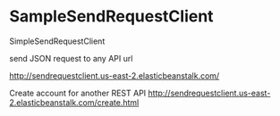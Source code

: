 # SampleSendRequestClient
SimpleSendRequestClient

send JSON request to any API url

http://sendrequestclient.us-east-2.elasticbeanstalk.com/

Create account for another REST API
http://sendrequestclient.us-east-2.elasticbeanstalk.com/create.html
